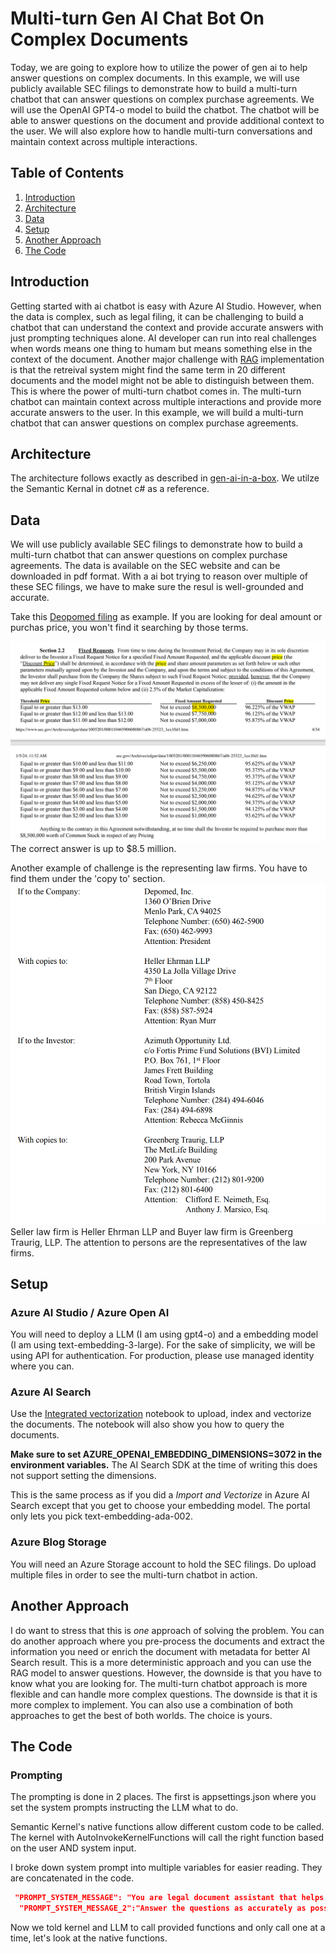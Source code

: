 # Multi-turn Gen AI Chat Bot On Complex Documents  

Today, we are going to explore how to utilize the power of gen ai to help answer questions on complex documents.  In this example, we will use publicly available SEC filings to demonstrate how to build a multi-turn chatbot that can answer questions on complex purchase agreements.  We will use the OpenAI GPT4-o model to build the chatbot.  The chatbot will be able to answer questions on the document and provide additional context to the user.  We will also explore how to handle multi-turn conversations and maintain context across multiple interactions.

## Table of Contents
1. [Introduction](#introduction)
2. [Architecture](#architecture)
3. [Data](#data)
4. [Setup](#setup)
5. [Another Approach](#another-approach)
6. [The Code](#the-code)


## Introduction
Getting started with ai chatbot is easy with Azure AI Studio.  However, when the data is complex, such as legal filing, it can be challenging to build a chatbot that can understand the context and provide accurate answers with just prompting techniques alone.  AI developer can run into real challenges when words means one thing to humam but means something else in the context of the document.  Another major challenge with [RAG](https://learn.microsoft.com/en-us/azure/search/retrieval-augmented-generation-overview) implementation is that the retreival system might find the same term in 20 different documents and the model might not be able to distinguish between them.  This is where the power of multi-turn chatbot comes in.  The multi-turn chatbot can maintain context across multiple interactions and provide more accurate answers to the user.  In this example, we will build a multi-turn chatbot that can answer questions on complex purchase agreements.

## Architecture
The architecture follows exactly as described in [gen-ai-in-a-box](https://github.com/Azure-Samples/gen-ai-bot-in-a-box/tree/main).  We utilze the Semantic Kernal in dotnet c# as a reference.

## Data
We will use publicly available SEC filings to demonstrate how to build a multi-turn chatbot that can answer questions on complex purchase agreements.  The data is available on the SEC website and can be downloaded in pdf format.  With a ai bot trying to reason over multiple of these SEC filings, we have to make sure the resul is well-grounded and accurate.  

Take this [Deopomed filing](https://www.sec.gov/Archives/edgar/data/1005201/000110465906080867/a06-25523_1ex10d1.htm) as example.  If you are looking for deal amount or purchas price, you won't find it searching by those terms.  

![purchase price](/img/purchase_price.png)
The correct answer is up to $8.5 million.

Another example of challenge is the representing law firms.  You have to find them under the 'copy to' section.
![representing law firms](/img/buyer_seller_law_firm.png)
Seller law firm is Heller Ehrman LLP and Buyer law firm is Greenberg Traurig, LLP.  The attention to persons are the representatives of the law firms.

## Setup

### Azure AI Studio / Azure Open AI
You will need to deploy a LLM (I am using gpt4-o) and a embedding model (I am using text-embedding-3-large).  For the sake of simplicity, we will be using API for authentication. For production, please use managed identity where you can.

### Azure AI Search
Use the [Integrated vectorization](https://github.com/Azure/azure-search-vector-samples/blob/main/demo-python/code/integrated-vectorization/azure-search-integrated-vectorization-sample.ipynb) notebook to upload, index and vectorize the documents.  The notebook will also show you how to query the documents.

**Make sure to set AZURE_OPENAI_EMBEDDING_DIMENSIONS=3072 in the environment variables.** The AI Search SDK at the time of writing this does not support setting the dimensions.

This is the same process as if you did a _Import and Vectorize_ in Azure AI Search except that you get to choose your embedding model.  The portal only lets you pick text-embedding-ada-002.

### Azure Blog Storage
You will need an Azure Storage account to hold the SEC filings.
Do upload multiple files in order to see the multi-turn chatbot in action. 

## Another Approach
I do want to stress that this is _one_ approach of solving the problem.  You can do another approach where you pre-process the documents and extract the information you need or enrich the document with metadata for better AI Search result.  This is a more deterministic approach and you can use the RAG model to answer questions.  However, the downside is that you have to know what you are looking for.  The multi-turn chatbot approach is more flexible and can handle more complex questions.  The downside is that it is more complex to implement.  You can also use a combination of both approaches to get the best of both worlds.  The choice is yours.

## The Code

### Prompting
The prompting is done in 2 places.  The first is appsettings.json where you set the system prompts instructing the LLM what to do.

Semantic Kernel's native functions allow different custom code to be called.  The kernel with AutoInvokeKernelFunctions will call the right function based on the user AND system input.

I broke down system prompt into multiple variables for easier reading.
They are concatenated in the code.

```json
 "PROMPT_SYSTEM_MESSAGE": "You are legal document assistant that helps find answer in stock purchase agreement / Securites Purchase Agreement / Asset Purchase Agreement.  These legal files are complex in nature so use your knowledge in legal to answer the user's questions. ",
  "PROMPT_SYSTEM_MESSAGE_2":"Answer the questions as accurately as possible using the provided functions. Only use one function at a time. "
 ````

 Now we told kernel and LLM to call provided functions and only call one at a time, let's look at the native functions.